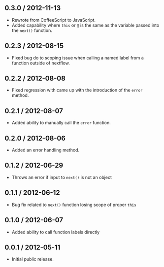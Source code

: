 0.3.0 / 2012-11-13
------------------
* Rewrote from CoffeeScript to JavaScript.
* Added capability where `this` or `@` is the same as the variable passed into the `next()` function.

0.2.3 / 2012-08-15
------------------
* Fixed bug do to scoping issue when calling a named label from a function outside of nextflow.

0.2.2 / 2012-08-08
------------------
* Fixed regression with came up with the introduction of the `error` method.

0.2.1 / 2012-08-07
------------------
* Added ability to manually call the `error` function.

0.2.0 / 2012-08-06
-----------------
* Added an error handling method.

0.1.2 / 2012-06-29
------------------
* Throws an error if input to `next()` is not an object

0.1.1 / 2012-06-12
------------------
* Bug fix related to `next()` function losing scope of proper `this`

0.1.0 / 2012-06-07
------------------
* Added ability to call function labels directly

0.0.1 / 2012-05-11
------------------
* Initial public release.